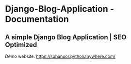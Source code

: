 # Django-Blog-Application - Documentation
## A simple Django Blog Application | SEO Optimized 

Demo website: https://sohanoor.pythonanywhere.com/ 

